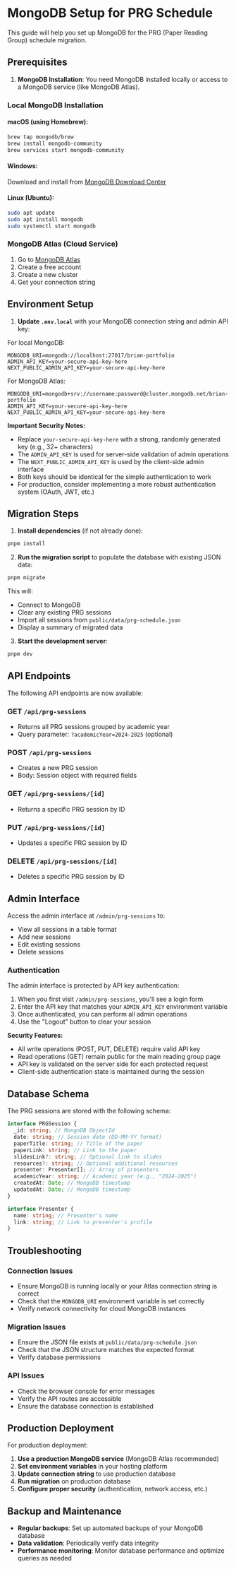 # MongoDB Setup for PRG Schedule

This guide will help you set up MongoDB for the PRG (Paper Reading Group) schedule migration.

## Prerequisites

1. **MongoDB Installation**: You need MongoDB installed locally or access to a MongoDB service (like MongoDB Atlas).

### Local MongoDB Installation

#### macOS (using Homebrew):

```bash
brew tap mongodb/brew
brew install mongodb-community
brew services start mongodb-community
```

#### Windows:

Download and install from [MongoDB Download Center](https://www.mongodb.com/try/download/community)

#### Linux (Ubuntu):

```bash
sudo apt update
sudo apt install mongodb
sudo systemctl start mongodb
```

### MongoDB Atlas (Cloud Service)

1. Go to [MongoDB Atlas](https://www.mongodb.com/atlas)
2. Create a free account
3. Create a new cluster
4. Get your connection string

## Environment Setup

1. **Update `.env.local`** with your MongoDB connection string and admin API key:

For local MongoDB:

```
MONGODB_URI=mongodb://localhost:27017/brian-portfolio
ADMIN_API_KEY=your-secure-api-key-here
NEXT_PUBLIC_ADMIN_API_KEY=your-secure-api-key-here
```

For MongoDB Atlas:

```
MONGODB_URI=mongodb+srv://username:password@cluster.mongodb.net/brian-portfolio
ADMIN_API_KEY=your-secure-api-key-here
NEXT_PUBLIC_ADMIN_API_KEY=your-secure-api-key-here
```

**Important Security Notes:**

- Replace `your-secure-api-key-here` with a strong, randomly generated key (e.g., 32+ characters)
- The `ADMIN_API_KEY` is used for server-side validation of admin operations
- The `NEXT_PUBLIC_ADMIN_API_KEY` is used by the client-side admin interface
- Both keys should be identical for the simple authentication to work
- For production, consider implementing a more robust authentication system (OAuth, JWT, etc.)

## Migration Steps

1. **Install dependencies** (if not already done):

```bash
pnpm install
```

2. **Run the migration script** to populate the database with existing JSON data:

```bash
pnpm migrate
```

This will:

- Connect to MongoDB
- Clear any existing PRG sessions
- Import all sessions from `public/data/prg-schedule.json`
- Display a summary of migrated data

3. **Start the development server**:

```bash
pnpm dev
```

## API Endpoints

The following API endpoints are now available:

### GET `/api/prg-sessions`

- Returns all PRG sessions grouped by academic year
- Query parameter: `?academicYear=2024-2025` (optional)

### POST `/api/prg-sessions`

- Creates a new PRG session
- Body: Session object with required fields

### GET `/api/prg-sessions/[id]`

- Returns a specific PRG session by ID

### PUT `/api/prg-sessions/[id]`

- Updates a specific PRG session by ID

### DELETE `/api/prg-sessions/[id]`

- Deletes a specific PRG session by ID

## Admin Interface

Access the admin interface at `/admin/prg-sessions` to:

- View all sessions in a table format
- Add new sessions
- Edit existing sessions
- Delete sessions

### Authentication

The admin interface is protected by API key authentication:

1. When you first visit `/admin/prg-sessions`, you'll see a login form
2. Enter the API key that matches your `ADMIN_API_KEY` environment variable
3. Once authenticated, you can perform all admin operations
4. Use the "Logout" button to clear your session

**Security Features:**

- All write operations (POST, PUT, DELETE) require valid API key
- Read operations (GET) remain public for the main reading group page
- API key is validated on the server side for each protected request
- Client-side authentication state is maintained during the session

## Database Schema

The PRG sessions are stored with the following schema:

```typescript
interface PRGSession {
  _id: string; // MongoDB ObjectId
  date: string; // Session date (DD-MM-YY format)
  paperTitle: string; // Title of the paper
  paperLink: string; // Link to the paper
  slidesLink?: string; // Optional link to slides
  resources?: string; // Optional additional resources
  presenter: Presenter[]; // Array of presenters
  academicYear: string; // Academic year (e.g., "2024-2025")
  createdAt: Date; // MongoDB timestamp
  updatedAt: Date; // MongoDB timestamp
}

interface Presenter {
  name: string; // Presenter's name
  link: string; // Link to presenter's profile
}
```

## Troubleshooting

### Connection Issues

- Ensure MongoDB is running locally or your Atlas connection string is correct
- Check that the `MONGODB_URI` environment variable is set correctly
- Verify network connectivity for cloud MongoDB instances

### Migration Issues

- Ensure the JSON file exists at `public/data/prg-schedule.json`
- Check that the JSON structure matches the expected format
- Verify database permissions

### API Issues

- Check the browser console for error messages
- Verify the API routes are accessible
- Ensure the database connection is established

## Production Deployment

For production deployment:

1. **Use a production MongoDB service** (MongoDB Atlas recommended)
2. **Set environment variables** in your hosting platform
3. **Update connection string** to use production database
4. **Run migration** on production database
5. **Configure proper security** (authentication, network access, etc.)

## Backup and Maintenance

- **Regular backups**: Set up automated backups of your MongoDB database
- **Data validation**: Periodically verify data integrity
- **Performance monitoring**: Monitor database performance and optimize queries as needed
